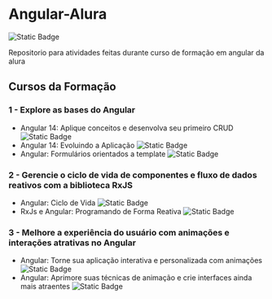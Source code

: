 # Angular-Alura
<img alt="Static Badge" src="https://img.shields.io/badge/Angular-Curso Em Andamento-darkred">


Repositorio para atividades feitas durante curso de formação em angular da alura
## Cursos da Formação
### 1 - Explore as bases do Angular
- Angular 14: Aplique conceitos e desenvolva seu primeiro CRUD <img alt="Static Badge" src="https://img.shields.io/badge/Concluído-green">
- Angular 14: Evoluindo a Aplicação <img alt="Static Badge" src="https://img.shields.io/badge/Concluído-green">
- Angular: Formulários orientados a template <img alt="Static Badge" src="https://img.shields.io/badge/Concluído-green">
### 2 - Gerencie o ciclo de vida de componentes e fluxo de dados reativos com a biblioteca RxJS
- Angular: Ciclo de Vida <img alt="Static Badge" src="https://img.shields.io/badge/Concluído-green">
- RxJs e Angular: Programando de Forma Reativa <img alt="Static Badge" src="https://img.shields.io/badge/Concluído-green">
### 3 - Melhore a experiência do usuário com animações e interações atrativas no Angular 
- Angular: Torne sua aplicação interativa e personalizada com animações <img alt="Static Badge" src="https://img.shields.io/badge/Concluído-green">
- Angular: Aprimore suas técnicas de animação e crie interfaces ainda mais atraentes  <img alt="Static Badge" src="https://img.shields.io/badge/Em andamento-darkred">
